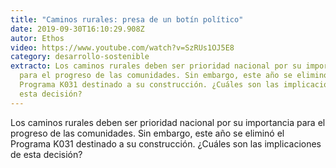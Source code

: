 ```yaml
---
title: "Caminos rurales: presa de un botín político"
date: 2019-09-30T16:10:29.908Z
autor: Ethos
video: https://www.youtube.com/watch?v=SzRUs1OJ5E8
category: desarrollo-sostenible
extracto: Los caminos rurales deben ser prioridad nacional por su importancia
  para el progreso de las comunidades. Sin embargo, este año se eliminó el
  Programa K031 destinado a su construcción. ¿Cuáles son las implicaciones de
  esta decisión?
---
```

<!--StartFragment-->

Los caminos rurales deben ser prioridad nacional por su importancia para el progreso de las comunidades. Sin embargo, este año se eliminó el Programa K031 destinado a su construcción. ¿Cuáles son las implicaciones de esta decisión?

<!--EndFragment-->